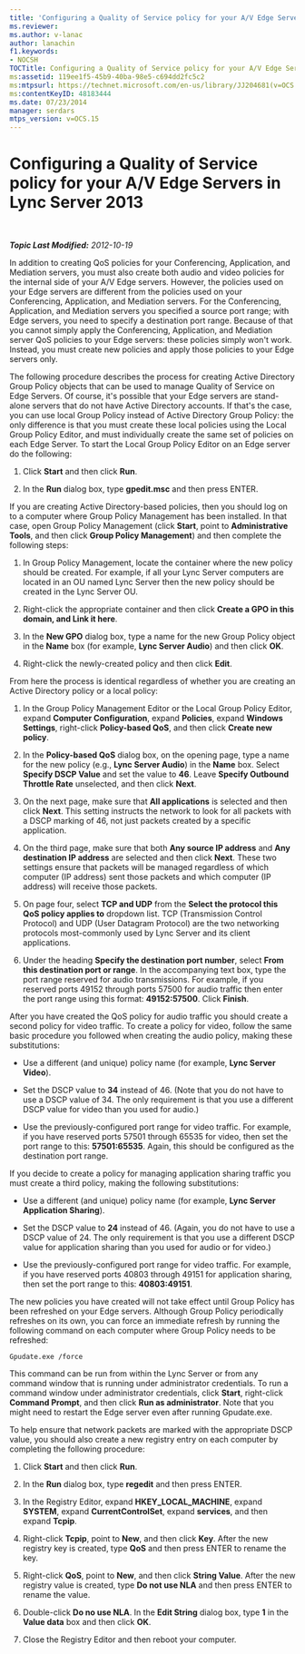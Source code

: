 ```yaml
---
title: 'Configuring a Quality of Service policy for your A/V Edge Servers'
ms.reviewer: 
ms.author: v-lanac
author: lanachin
f1.keywords:
- NOCSH
TOCTitle: Configuring a Quality of Service policy for your A/V Edge Servers
ms:assetid: 119ee1f5-45b9-40ba-98e5-c694dd2fc5c2
ms:mtpsurl: https://technet.microsoft.com/en-us/library/JJ204681(v=OCS.15)
ms:contentKeyID: 48183444
ms.date: 07/23/2014
manager: serdars
mtps_version: v=OCS.15
---
```


<div data-xmlns="http://www.w3.org/1999/xhtml">

<div class="topic" data-xmlns="http://www.w3.org/1999/xhtml" data-msxsl="urn:schemas-microsoft-com:xslt" data-cs="http://msdn.microsoft.com/">

<div data-asp="http://msdn2.microsoft.com/asp">

# Configuring a Quality of Service policy for your A/V Edge Servers in Lync Server 2013

</div>

<div id="mainSection">

<div id="mainBody">

<span> </span>

_**Topic Last Modified:** 2012-10-19_

In addition to creating QoS policies for your Conferencing, Application, and Mediation servers, you must also create both audio and video policies for the internal side of your A/V Edge servers. However, the policies used on your Edge servers are different from the policies used on your Conferencing, Application, and Mediation servers. For the Conferencing, Application, and Mediation servers you specified a source port range; with Edge servers, you need to specify a destination port range. Because of that you cannot simply apply the Conferencing, Application, and Mediation server QoS policies to your Edge servers: these policies simply won't work. Instead, you must create new policies and apply those policies to your Edge servers only.

The following procedure describes the process for creating Active Directory Group Policy objects that can be used to manage Quality of Service on Edge Servers. Of course, it's possible that your Edge servers are stand-alone servers that do not have Active Directory accounts. If that's the case, you can use local Group Policy instead of Active Directory Group Policy: the only difference is that you must create these local policies using the Local Group Policy Editor, and must individually create the same set of policies on each Edge Server. To start the Local Group Policy Editor on an Edge server do the following:

1.  Click **Start** and then click **Run**.

2.  In the **Run** dialog box, type **gpedit.msc** and then press ENTER.

If you are creating Active Directory-based policies, then you should log on to a computer where Group Policy Management has been installed. In that case, open Group Policy Management (click **Start**, point to **Administrative Tools**, and then click **Group Policy Management**) and then complete the following steps:

1.  In Group Policy Management, locate the container where the new policy should be created. For example, if all your Lync Server computers are located in an OU named Lync Server then the new policy should be created in the Lync Server OU.

2.  Right-click the appropriate container and then click **Create a GPO in this domain, and Link it here**.

3.  In the **New GPO** dialog box, type a name for the new Group Policy object in the **Name** box (for example, **Lync Server Audio**) and then click **OK**.

4.  Right-click the newly-created policy and then click **Edit**.

From here the process is identical regardless of whether you are creating an Active Directory policy or a local policy:

1.  In the Group Policy Management Editor or the Local Group Policy Editor, expand **Computer Configuration**, expand **Policies**, expand **Windows Settings**, right-click **Policy-based QoS**, and then click **Create new policy**.

2.  In the **Policy-based QoS** dialog box, on the opening page, type a name for the new policy (e.g., **Lync Server Audio**) in the **Name** box. Select **Specify DSCP Value** and set the value to **46**. Leave **Specify Outbound Throttle Rate** unselected, and then click **Next**.

3.  On the next page, make sure that **All applications** is selected and then click **Next**. This setting instructs the network to look for all packets with a DSCP marking of 46, not just packets created by a specific application.

4.  On the third page, make sure that both **Any source IP address** and **Any destination IP address** are selected and then click **Next**. These two settings ensure that packets will be managed regardless of which computer (IP address) sent those packets and which computer (IP address) will receive those packets.

5.  On page four, select **TCP and UDP** from the **Select the protocol this QoS policy applies to** dropdown list. TCP (Transmission Control Protocol) and UDP (User Datagram Protocol) are the two networking protocols most-commonly used by Lync Server and its client applications.

6.  Under the heading **Specify the destination port number**, select **From this destination port or range**. In the accompanying text box, type the port range reserved for audio transmissions. For example, if you reserved ports 49152 through ports 57500 for audio traffic then enter the port range using this format: **49152:57500**. Click **Finish**.

After you have created the QoS policy for audio traffic you should create a second policy for video traffic. To create a policy for video, follow the same basic procedure you followed when creating the audio policy, making these substitutions:

  - Use a different (and unique) policy name (for example, **Lync Server Video**).

  - Set the DSCP value to **34** instead of 46. (Note that you do not have to use a DSCP value of 34. The only requirement is that you use a different DSCP value for video than you used for audio.)

  - Use the previously-configured port range for video traffic. For example, if you have reserved ports 57501 through 65535 for video, then set the port range to this: **57501:65535**. Again, this should be configured as the destination port range.

If you decide to create a policy for managing application sharing traffic you must create a third policy, making the following substitutions:

  - Use a different (and unique) policy name (for example, **Lync Server Application Sharing**).

  - Set the DSCP value to **24** instead of 46. (Again, you do not have to use a DSCP value of 24. The only requirement is that you use a different DSCP value for application sharing than you used for audio or for video.)

  - Use the previously-configured port range for video traffic. For example, if you have reserved ports 40803 through 49151 for application sharing, then set the port range to this: **40803:49151**.

The new policies you have created will not take effect until Group Policy has been refreshed on your Edge servers. Although Group Policy periodically refreshes on its own, you can force an immediate refresh by running the following command on each computer where Group Policy needs to be refreshed:

    Gpudate.exe /force

This command can be run from within the Lync Server or from any command window that is running under administrator credentials. To run a command window under administrator credentials, click **Start**, right-click **Command Prompt**, and then click **Run as administrator**. Note that you might need to restart the Edge server even after running Gpudate.exe.

To help ensure that network packets are marked with the appropriate DSCP value, you should also create a new registry entry on each computer by completing the following procedure:

1.  Click **Start** and then click **Run**.

2.  In the **Run** dialog box, type **regedit** and then press ENTER.

3.  In the Registry Editor, expand **HKEY\_LOCAL\_MACHINE**, expand **SYSTEM**, expand **CurrentControlSet**, expand **services**, and then expand **Tcpip**.

4.  Right-click **Tcpip**, point to **New**, and then click **Key**. After the new registry key is created, type **QoS** and then press ENTER to rename the key.

5.  Right-click **QoS**, point to **New**, and then click **String Value**. After the new registry value is created, type **Do not use NLA** and then press ENTER to rename the value.

6.  Double-click **Do no use NLA**. In the **Edit String** dialog box, type **1** in the **Value data** box and then click **OK**.

7.  Close the Registry Editor and then reboot your computer.

</div>

<span> </span>

</div>

</div>

</div>

